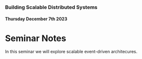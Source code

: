 ### Building Scalable Distributed Systems
#### Thursday December 7th 2023

# Seminar Notes

In this seminar we will explore scalable event-driven architecures.